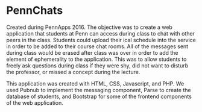 # PennChats

Created during PennApps 2016. The objective was to create a web application that students at Penn can access during class to chat with other peers in the class. Students could upload their ical schedule into the service in order to be added to their course chat rooms. All of the messages sent during class would be erased after class was over in order to add the element of ephemerality to the application. This was to allow students to freely ask questions during class if they were shy, did not want to disturb the professor, or missed a concept during the lecture. 

This application was created with HTML, CSS, Javascript, and PHP. We used Pubnub to implement the messaging component, Parse to create the database of students, and Bootstrap for some of the frontend components of the web application. 
